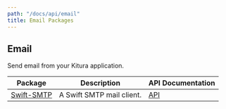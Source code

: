 ```yaml
---
path: "/docs/api/email"
title: Email Packages
---
```


 ## Email

 Send email from your Kitura application.

 | Package      | Description | API Documentation |
 | ----------- | ----------- | ------- |
 | [Swift-SMTP](https://github.com/Kitura/Swift-SMTP)      | A Swift SMTP mail client.  | [API](https://kitura.github.io/Swift-SMTP/) |